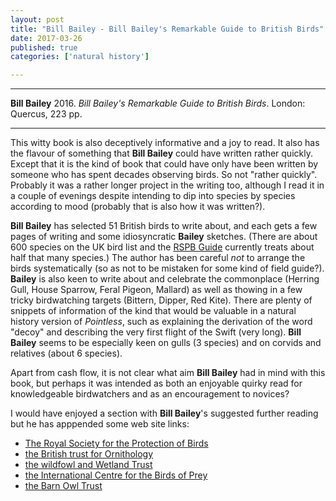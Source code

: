 ```yaml
---
layout: post
title: "Bill Bailey - Bill Bailey's Remarkable Guide to British Birds"
date: 2017-03-26
published: true
categories: ['natural history']

---
```



***
<b>Bill Bailey</b> 2016. _Bill Bailey's Remarkable Guide to British Birds_. London: Quercus, 223 pp.

***

This witty book is also deceptively informative and a joy to read.  It also has the flavour of something that **Bill Bailey** could have written rather quickly.  Except that it is the kind of book that could have only have been written by someone who has spent decades observing birds.  So not "rather quickly".  Probably it was a rather longer project in the writing too, although I read it in a couple of evenings despite intending to dip into species by species according to mood (probably that is also how it was written?).  

**Bill Bailey** has selected 51 British birds to write about, and each gets a few pages of writing and some idiosyncratic **Bailey** sketches.  (There are about 600 species on the UK bird list and the [RSPB Guide](http://www.rspb.org.uk/birds-and-wildlife/bird-and-wildlife-guides/bird-a-z/a/) currently treats about half that many species.)  The author has been careful _not_ to arrange the birds systematically (so as not to be mistaken for some kind of field guide?).  **Bailey** is also keen to write about and celebrate the commonplace (Herring Gull, House Sparrow, Feral Pigeon, Mallard) as well as thowing in a few tricky birdwatching targets (Bittern, Dipper, Red Kite).  There are plenty of snippets of information of the kind that would be valuable in a natural history version of _Pointless_, such as explaining the derivation of the word "decoy" and describing the very first flight of the Swift (very long).   **Bill Bailey** seems to be especially keen on gulls (3 species) and on corvids and relatives (about 6 species).

Apart from cash flow, it is not clear what aim **Bill Bailey** had in mind with this book, but perhaps it was intended as both an enjoyable quirky read for knowledgeable birdwatchers and as an encouragement to novices?

I would have enjoyed a section with **Bill Bailey**'s suggested further reading but he has apppended some web site links:
* [The Royal Society for the Protection of Birds](htp://rspb.org.uk)
* [the British trust for Ornithology](http://bto.org)
* [the wildfowl and Wetland Trust](http://wwt.org.uk)
* [the International Centre for the Birds of Prey](http://icbp.org)
* [the Barn Owl Trust](http://barnowltrust.org.uk)

